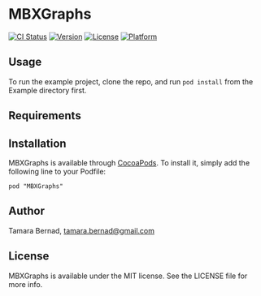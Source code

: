 # MBXGraphs

[![CI Status](http://img.shields.io/travis/tamarabernad/MBXGraphs.svg?style=flat)](https://travis-ci.org/tamarabernad/MBXGraphs)
[![Version](https://img.shields.io/cocoapods/v/MBXGraphs.svg?style=flat)](http://cocoadocs.org/docsets/MBXGraphs)
[![License](https://img.shields.io/cocoapods/l/MBXGraphs.svg?style=flat)](http://cocoadocs.org/docsets/MBXGraphs)
[![Platform](https://img.shields.io/cocoapods/p/MBXGraphs.svg?style=flat)](http://cocoadocs.org/docsets/MBXGraphs)

## Usage

To run the example project, clone the repo, and run `pod install` from the Example directory first.

## Requirements

## Installation

MBXGraphs is available through [CocoaPods](http://cocoapods.org). To install
it, simply add the following line to your Podfile:

    pod "MBXGraphs"

## Author

Tamara Bernad, tamara.bernad@gmail.com

## License

MBXGraphs is available under the MIT license. See the LICENSE file for more info.


